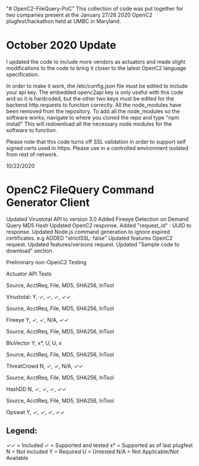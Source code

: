 "# OpenC2-FileQuery-PoC" 
This collection of code was put together for two companies present at the January 27/28 2020 OpenC2 plugfest/hackathon held at UMBC in Maryland. 

# October 2020 Update
I updated the code to include more vendors as actuators and made slight modifications to the code to bring it closer to the latest OpenC2 language specification.

In order to make it work, the /etc/config.json file must be edited to include your api key. The embedded openc2api key is only useful with this code and so it is hardcoded, but the other two keys must be edited for the backend http.requests to function correctly.
All the node_modules have been removed from the repository. To add all the node_modules so the software works, navigate to where you cloned the repo and 
type "npm install"
This will redownload all the necessary node modules for the software to function.

Please note that this code turns off SSL validation in order to support self signed certs used in https. Please use in a controlled environment isolated from rest of network.




10/22/2020
# OpenC2 FileQuery Command Generator Client

Updated Virustotal API to version 3.0
Added Fireeye Detection on Demand
Query MD5 Hash
Updated OpenC2 response. Added "request_id" : UUID to response.
Updated Node.js command generation to ignore expired certificates. e.g ADDED  "strictSSL: false"
Updated features OpenC2 request.
Updated features/versions request.
Updated "Sample code to download" section.

 
Preliminary non-OpenC2 Testing

Actuator API Tests

Source,      AcctReq, File, MD5,  SHA256,    InTool

Virustotal:  Y,       ✓,    ✓,   ✓,         ✓✓

Source,      AcctReq, File, MD5,  SHA256,   InTool

Fireeye      Y,       ✓,    ✓,   N/A,       ✓✓

Source,      AcctReq, File, MD5, SHA256,    InTool

BluVector    Y,       x*,   U,   U,         x

Source,      AcctReq, File, MD5,  SHA256,   InTool

ThreatCrowd	 N,       ✓,    ✓,    N/A,     ✓✓

Source,      AcctReq, File, MD5,  SHA256,   InTool

HashDD			    N,       ✓,    ✓,   ✓,        ✓✓

Source,      AcctReq, File, MD5,  SHA256,   InTool

Opswat			    Y,       ✓,    ✓,    ✓,        ✓✓

Legend:
--------
✓✓ = Included
✓ = Supported and tested
x* = Supported as of last plugfest
N = Not included
Y = Required
U = Untested
N/A = Not Applicable/Not Available
